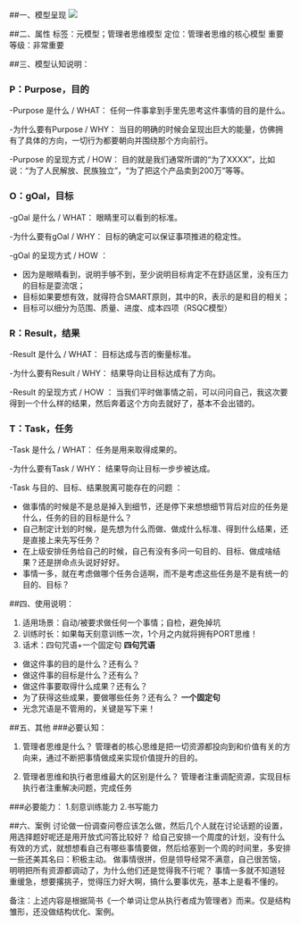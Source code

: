 ##一、模型呈现
![](./_image/Image.png)


##二、属性
标签：元模型；管理者思维模型
定位：管理者思维的核心模型
重要等级：非常重要

##三、模型认知说明：

### P：Purpose，目的
-Purpose 是什么 / WHAT：
任何一件事拿到手里先思考这件事情的目的是什么。

-为什么要有Purpose / WHY：
当目的明确的时候会呈现出巨大的能量，仿佛拥有了具体的方向，一切行为都要朝向并围绕那个方向前行。

-Purpose 的呈现方式 / HOW：
目的就是我们通常所谓的“为了XXXX”，比如说：“为了人民解放、民族独立”，“为了把这个产品卖到200万”等等。

### O：gOal，目标
-gOal 是什么 / WHAT：
眼睛里可以看到的标准。

-为什么要有gOal / WHY：
目标的确定可以保证事项推进的稳定性。

-gOal 的呈现方式 / HOW ：
- 因为是眼睛看到，说明手够不到，至少说明目标肯定不在舒适区里，没有压力的目标是耍流氓；
- 目标如果要想有效，就得符合SMART原则，其中的R，表示的是和目的相关；
- 目标可以细分为范围、质量、进度、成本四项（RSQC模型）

### R：Result，结果
-Result 是什么 / WHAT：
 目标达成与否的衡量标准。

-为什么要有Result / WHY：
结果导向让目标达成有了方向。

-Result 的呈现方式 / HOW ：
当我们平时做事情之前，可以问问自己，我这次要得到一个什么样的结果，然后奔着这个方向去就好了，基本不会出错的。

### T：Task，任务
-Task 是什么 / WHAT：
任务是用来取得成果的。
   
-为什么要有Task / WHY：
结果导向让目标一步步被达成。

-Task 与目的、目标、结果脱离可能存在的问题 ：
- 做事情的时候是不是总是掉入到细节，还是停下来想想细节背后对应的任务是什么，任务的目的目标是什么？
- 自己制定计划的时候，是先想为什么而做、做成什么标准、得到什么结果，还是直接上来先写任务？
- 在上级安排任务给自己的时候，自己有没有多问一句目的、目标、做成啥结果？还是拼命点头说好好好。
- 事情一多，就在考虑做哪个任务合适啊，而不是考虑这些任务是不是有统一的目的、目标？

##四、使用说明：
1. 适用场景：自动/被要求做任何一个事情；自检，避免掉坑
2. 训练时长：如果每天刻意训练一次，1个月之内就将拥有PORT思维！
3. 话术：四句咒语+一个固定句
 **四句咒语**
 - 做这件事的目的是什么？还有么？
 - 做这件事的目标是什么？还有么？
 - 做这件事要取得什么成果？还有么？
 - 为了获得这些成果，要做哪些任务？还有么？
 **一个固定句**
 - 光念咒语是不管用的，关键是写下来！

##五、其他
###必要认知：

1. 管理者思维是什么？
    管理者的核心思维是把一切资源都投向到和价值有关的方向来，通过不断把事情做成来实现价值提升的目的。

2. 管理者思维和执行者思维最大的区别是什么？
    管理者注重调配资源，实现目标
    执行者注重解决问题，完成任务

###必要能力：
1.刻意训练能力
2.书写能力

##六、案例
讨论做一份调查问卷应该怎么做，然后几个人就在讨论话题的设置，用选择题好呢还是用开放式问答比较好？
给自己安排一个周度的计划，没有什么有效的方式，就想想看自己有哪些事情要做，然后给塞到一个周的时间里，多安排一些还美其名曰：积极主动。
做事情很拼，但是领导经常不满意，自己很苦恼，明明把所有资源都调动了，为什么他们还是觉得我不行呢？
事情一多就不知道轻重缓急，想要撂挑子，觉得压力好大啊，搞什么要事优先，基本上是看不懂的。

备注：上述内容是根据简书《一个单词让您从执行者成为管理者》而来。仅是结构雏形，还没做结构优化、案例。